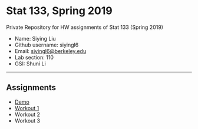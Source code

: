 # Stat 133, Spring 2019

Private Repository for HW assignments of Stat 133 (Spring 2019)

- Name: Siying Liu
- Github username: siyingl6
- Email: siyingl6@berkeley.edu
- Lab section: 110
- GSI: Shuni Li

-----

## Assignments

- [Demo](demo)
- [Workout 1](workout1)
- Workout 2
- Workout 3


